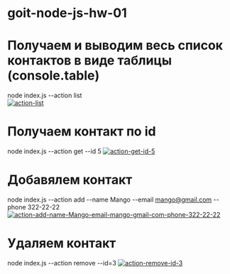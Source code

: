 # goit-node-js-hw-01

# Получаем и выводим весь список контактов в виде таблицы (console.table)

node index.js --action list  
<a href="https://ibb.co/rvR4qxK"><img src="https://i.ibb.co/t3T8nqw/action-list.png" alt="action-list" border="0" /></a>

# Получаем контакт по id

node index.js --action get --id 5
<a href="https://ibb.co/TtdfX78"><img src="https://i.ibb.co/zZDMcBR/action-get-id-5.png" alt="action-get-id-5" border="0" /></a>

# Добавялем контакт

node index.js --action add --name Mango --email mango@gmail.com --phone 322-22-22
<a href="https://ibb.co/Wc7f9Q9"><img src="https://i.ibb.co/THJtXZX/action-add-name-Mango-email-mango-gmail-com-phone-322-22-22.png" alt="action-add-name-Mango-email-mango-gmail-com-phone-322-22-22" border="0" /></a>

# Удаляем контакт

node index.js --action remove --id=3
<a href="https://ibb.co/WGpF79R"><img src="https://i.ibb.co/8N42G3Q/action-remove-id-3.png" alt="action-remove-id-3" border="0" /></a>
